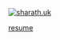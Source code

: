 [![sharath.uk](https://github.com/user-attachments/assets/72ca8ecf-aa5e-448a-b212-68b5dc5e91e5)](https://sharath.uk/)

[resume](./RESUME.md)
